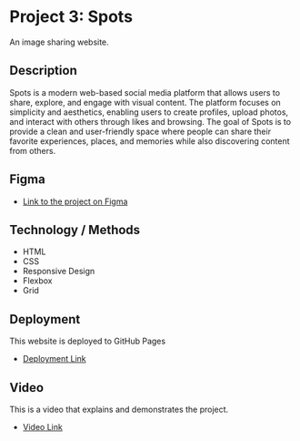 # Project 3: Spots

An image sharing website.

## Description

Spots is a modern web-based social media platform that allows users to share, explore, and engage with visual content. The platform focuses on simplicity and aesthetics, enabling users to create profiles, upload photos, and interact with others through likes and browsing. The goal of Spots is to provide a clean and user-friendly space where people can share their favorite experiences, places, and memories while also discovering content from others.

## Figma

- [Link to the project on Figma](https://www.figma.com/file/BBNm2bC3lj8QQMHlnqRsga/Sprint-3-Project-%E2%80%94-Spots?type=design&node-id=2%3A60&mode=design&t=afgNFybdorZO6cQo-1)

## Technology / Methods

- HTML
- CSS
- Responsive Design
- Flexbox
- Grid

## Deployment

This website is deployed to GitHub Pages

- [Deployment Link](https://freddygkk.github.io/se_project_spots/)

## Video

This is a video that explains and demonstrates the project.

- [Video Link](https://drive.google.com/file/d/1Wq_aDRiJtOeqWlPzobdwrrrpasBc6G_k/view?usp=share_link)

